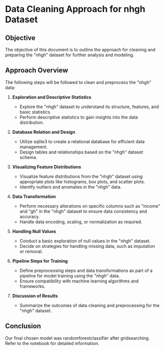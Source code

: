 # Data Cleaning Approach for nhgh Dataset

## Objective
The objective of this document is to outline the approach for cleaning and preparing the "nhgh" dataset for further analysis and modeling.

## Approach Overview
The following steps will be followed to clean and preprocess the "nhgh" data:

1. **Exploration and Descriptive Statistics**
   - Explore the "nhgh" dataset to understand its structure, features, and basic statistics.
   - Perform descriptive statistics to gain insights into the data distribution.

2. **Database Relation and Design**
   - Utilize sqlite3 to create a relational database for efficient data management.
   - Design tables and relationships based on the "nhgh" dataset schema.

3. **Visualizing Feature Distributions**
   - Visualize feature distributions from the "nhgh" dataset using appropriate plots like histograms, box plots, and scatter plots.
   - Identify outliers and anomalies in the "nhgh" data.

4. **Data Transformation**
   - Perform necessary alterations on specific columns such as "income" and "gh" in the "nhgh" dataset to ensure data consistency and accuracy.
   - Handle data encoding, scaling, or normalization as required.

5. **Handling Null Values**
   - Conduct a basic exploration of null values in the "nhgh" dataset.
   - Decide on strategies for handling missing data, such as imputation or removal.

6. **Pipeline Steps for Training**
   - Define preprocessing steps and data transformations as part of a pipeline for model training using the "nhgh" data.
   - Ensure compatibility with machine learning algorithms and frameworks.

7. **Discussion of Results**
   - Summarize the outcomes of data cleaning and preprocessing for the "nhgh" dataset.
   

## Conclusion
Our final chosen model was randomforestclassifier after gridsearching. Refer to the notebook for detailed information.

